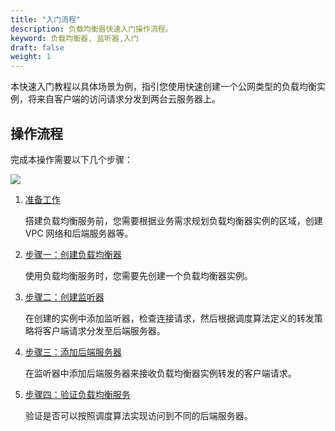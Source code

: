 ```yaml
---
title: "入门流程"
description: 负载均衡器快速入门操作流程。
keyword: 负载均衡器, 监听器,入门
draft: false
weight: 1
---
```


本快速入门教程以具体场景为例，指引您使用快速创建一个公网类型的负载均衡实例，将来自客户端的访问请求分发到两台云服务器上。

<!--可以补充一个场景图,参考 https://support.huaweicloud.com/qs-elb/elb_qs_0001.html -->

## 操作流程

完成本操作需要以下几个步骤：

![](../../_images/qs_process_1.svg)

1. [准备工作](../qs_prepare/)

   搭建负载均衡服务前，您需要根据业务需求规划负载均衡器实例的区域，创建 VPC 网络和后端服务器等。

2. [步骤一：创建负载均衡器](../lb_http_qs/#步骤一创建负载均衡器)

   使用负载均衡服务时，您需要先创建一个负载均衡器实例。

3. [步骤二：创建监听器](../lb_http_qs/#步骤二创建监听器)

   在创建的实例中添加监听器，检查连接请求，然后根据调度算法定义的转发策略将客户端请求分发至后端服务器。

4. [步骤三：添加后端服务器](../lb_http_qs/#步骤三添加后端服务器)

   在监听器中添加后端服务器来接收负载均衡器实例转发的客户端请求。

5. [步骤四：验证负载均衡服务](../lb_http_qs/#步骤四验证负载均衡服务)

   验证是否可以按照调度算法实现访问到不同的后端服务器。


